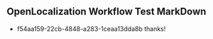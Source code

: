 ## OpenLocalization Workflow Test MarkDown
* f54aa159-22cb-4848-a283-1ceaa13dda8b thanks!

<!--HONumber=Aug16_HO5-->


